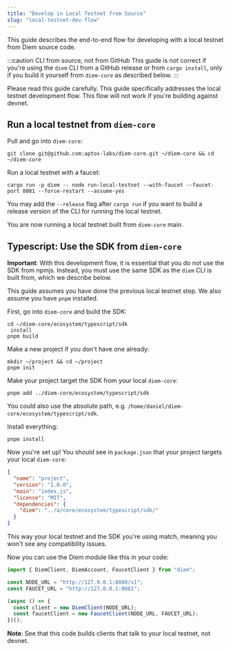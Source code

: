```yaml
---
title: "Develop in Local Testnet from Source"
slug: "local-testnet-dev-flow"
---
```


This guide describes the end-to-end flow for developing with a local testnet from Diem source code.

:::caution CLI from source, not from GitHub
This guide is not correct if you're using the `diem` CLI from a GitHub release or from `cargo install`, only if you build it yourself from `diem-core` as described below.
:::

Please read this guide carefully. This guide specifically addresses the local testnet development flow. This flow will not work if you're building against devnet.

## Run a local testnet from `diem-core`

Pull and go into `diem-core`:
```
git clone git@github.com:aptos-labs/diem-core.git ~/diem-core && cd ~/diem-core
```

Run a local testnet with a faucet:
```
cargo run -p diem -- node run-local-testnet --with-faucet --faucet-port 8081 --force-restart --assume-yes
```
You may add the `--release` flag after `cargo run` if you want to build a release version of the CLI for running the local testnet.

You are now running a local testnet built from `diem-core` main.

## Typescript: Use the SDK from `diem-core`
**Important**: With this development flow, it is essential that you do not use the SDK from npmjs. Instead, you must use the same SDK as the `diem` CLI is built from, which we describe below.

This guide assumes you have done the previous local testnet step. We also assume you have `pnpm` installed.

First, go into `diem-core` and build the SDK:
```
cd ~/diem-core/ecosystem/typescript/sdk
 install
pnpm build
```

Make a new project if you don't have one already:
```
mkdir ~/project && cd ~/project
pnpm init
```

Make your project target the SDK from your local `diem-core`:
```
pnpm add ../diem-core/ecosystem/typescript/sdk
```
You could also use the absolute path, e.g. `/home/daniel/diem-core/ecosystem/typescript/sdk`.

Install everything:
```
pnpm install
```

Now you're set up! You should see in `package.json` that your project targets your local `diem-core`:
```json
{
  "name": "project",
  "version": "1.0.0",
  "main": "index.js",
  "license": "MIT",
  "dependencies": {
    "diem": "../a/core/ecosystem/typescript/sdk/"
  }
}
```

This way your local testnet and the SDK you're using match, meaning you won't see any compatibility issues.

Now you can use the Diem module like this in your code:
```ts
import { DiemClient, DiemAccount, FaucetClient } from "diem";

const NODE_URL = "http://127.0.0.1:8080/v1";
const FAUCET_URL = "http://127.0.0.1:8081";

(async () => {
  const client = new DiemClient(NODE_URL);
  const faucetClient = new FaucetClient(NODE_URL, FAUCET_URL);
})();
```

**Note**: See that this code builds clients that talk to your local testnet, not devnet.
